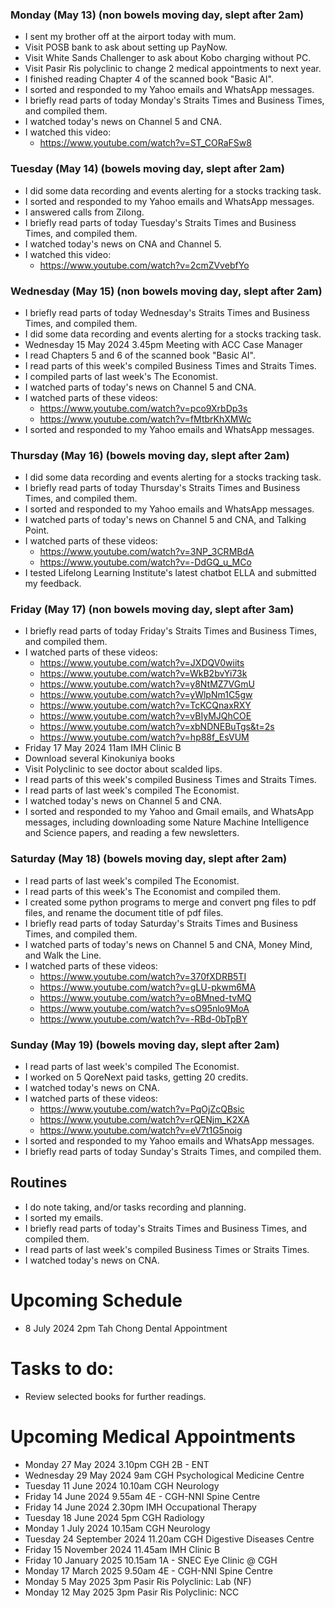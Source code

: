 ### Monday (May 13) (non bowels moving day, slept after 2am)
- I sent my brother off at the airport today with mum.
- Visit POSB bank to ask about setting up PayNow.
- Visit White Sands Challenger to ask about Kobo charging without PC.
- Visit Pasir Ris polyclinic to change 2 medical appointments to next year.
- I finished reading Chapter 4 of the scanned book "Basic AI".
- I sorted and responded to my Yahoo emails and WhatsApp messages.
- I briefly read parts of today Monday's Straits Times and Business Times, and compiled them.
- I watched today's news on Channel 5 and CNA.
- I watched this video:
    - https://www.youtube.com/watch?v=ST_CORaFSw8

### Tuesday (May 14) (bowels moving day, slept after 2am)
- I did some data recording and events alerting for a stocks tracking task.
- I sorted and responded to my Yahoo emails and WhatsApp messages.
- I answered calls from Zilong.
- I briefly read parts of today Tuesday's Straits Times and Business Times, and compiled them.
- I watched today's news on CNA and Channel 5.
- I watched this video:
    - https://www.youtube.com/watch?v=2cmZVvebfYo

### Wednesday (May 15) (non bowels moving day, slept after 2am)
- I briefly read parts of today Wednesday's Straits Times and Business Times, and compiled them.
- I did some data recording and events alerting for a stocks tracking task.
- Wednesday 15 May 2024 3.45pm Meeting with ACC Case Manager
- I read Chapters 5 and 6 of the scanned book "Basic AI".
- I read parts of this week's compiled Business Times and Straits Times.
- I compiled parts of last week's The Economist.
- I watched parts of today's news on Channel 5 and CNA.
- I watched parts of these videos:
    - https://www.youtube.com/watch?v=pco9XrbDp3s
    - https://www.youtube.com/watch?v=fMtbrKhXMWc
- I sorted and responded to my Yahoo emails and WhatsApp messages.

### Thursday (May 16) (bowels moving day, slept after 2am)
- I did some data recording and events alerting for a stocks tracking task.
- I briefly read parts of today Thursday's Straits Times and Business Times, and compiled them.
- I sorted and responded to my Yahoo emails and WhatsApp messages.
- I watched parts of today's news on Channel 5 and CNA, and Talking Point.
- I watched parts of these videos:
    - https://www.youtube.com/watch?v=3NP_3CRMBdA
    - https://www.youtube.com/watch?v=-DdGQ_u_MCo
- I tested Lifelong Learning Institute's latest chatbot ELLA and submitted my feedback.

### Friday (May 17) (non bowels moving day, slept after 3am)
- I briefly read parts of today Friday's Straits Times and Business Times, and compiled them.
- I watched parts of these videos:
    - https://www.youtube.com/watch?v=JXDQV0wiits
    - https://www.youtube.com/watch?v=WkB2bvYi73k
    - https://www.youtube.com/watch?v=y8NtMZ7VGmU
    - https://www.youtube.com/watch?v=yWlpNm1C5gw
    - https://www.youtube.com/watch?v=TcKCQnaxRXY
    - https://www.youtube.com/watch?v=vBIyMJQhCOE
    - https://www.youtube.com/watch?v=xbNDNEBuTgs&t=2s
    - https://www.youtube.com/watch?v=hp88f_EsVUM
- Friday 17 May 2024 11am IMH Clinic B
- Download several Kinokuniya books
- Visit Polyclinic to see doctor about scalded lips.
- I read parts of this week's compiled Business Times and Straits Times.
- I read parts of last week's compiled The Economist.
- I watched today's news on Channel 5 and CNA.
- I sorted and responded to my Yahoo and Gmail emails, and WhatsApp messages, including downloading some Nature Machine Intelligence and Science papers, and reading a few newsletters.

### Saturday (May 18) (bowels moving day, slept after 2am)
- I read parts of last week's compiled The Economist.
- I read parts of this week's The Economist and compiled them.
- I created some python programs to merge and convert png files to pdf files, and rename the document title of pdf files.
- I briefly read parts of today Saturday's Straits Times and Business Times, and compiled them.
- I watched parts of today's news on Channel 5 and CNA, Money Mind, and Walk the Line.
- I watched parts of these videos:
    - https://www.youtube.com/watch?v=370fXDRB5TI
    - https://www.youtube.com/watch?v=gLU-pkwm6MA
    - https://www.youtube.com/watch?v=oBMned-tvMQ
    - https://www.youtube.com/watch?v=sO95nlo9MoA
    - https://www.youtube.com/watch?v=-RBd-0bTpBY

### Sunday (May 19) (bowels moving day, slept after 2am)
- I read parts of last week's compiled The Economist.
- I worked on 5 QoreNext paid tasks, getting 20 credits.
- I watched today's news on CNA.
- I watched parts of these videos:
    - https://www.youtube.com/watch?v=PqOjZcQBsic
    - https://www.youtube.com/watch?v=rQENjm_K2XA
    - https://www.youtube.com/watch?v=eV7t1G5noig
- I sorted and responded to my Yahoo emails and WhatsApp messages.
- I briefly read parts of today Sunday's Straits Times, and compiled them. 



## Routines
- I do note taking, and/or tasks recording and planning.
- I sorted my emails.
- I briefly read parts of today's Straits Times and Business Times, and compiled them.
- I read parts of last week's compiled Business Times or Straits Times.
- I watched today's news on CNA.

# Upcoming Schedule
- 8 July 2024 2pm Tah Chong Dental Appointment

# Tasks to do:
- Review selected books for further readings.

# Upcoming Medical Appointments
- Monday 27 May 2024 3.10pm CGH 2B - ENT
- Wednesday 29 May 2024 9am CGH Psychological Medicine Centre
- Tuesday 11 June 2024 10.10am CGH Neurology
- Friday 14 June 2024 9.55am 4E - CGH-NNI Spine Centre
- Friday 14 June 2024 2.30pm IMH Occupational Therapy
- Tuesday 18 June 2024 5pm CGH Radiology
- Monday 1 July 2024 10.15am CGH Neurology
- Tuesday 24 September 2024 11.20am CGH Digestive Diseases Centre
- Friday 15 November 2024 11.45am IMH Clinic B
- Friday 10 January 2025 10.15am 1A - SNEC Eye Clinic @ CGH
- Monday 17 March 2025 9.50am 4E - CGH-NNI Spine Centre
- Monday 5 May 2025 3pm Pasir Ris Polyclinic: Lab (NF)
- Monday 12 May 2025 3pm Pasir Ris Polyclinic: NCC
